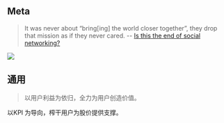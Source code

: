 ## Meta

>It was never about “bring[ing] the world closer together”, they drop that mission as if they never cared. -- [Is this the end of social networking?](https://reb00ted.org/tech/20220727-end-of-social-networking/)

![](https://xiaohui-zhangjiakou.oss-cn-zhangjiakou.aliyuncs.com/image/202307151557787.png)

## 通用
>以用户利益为依归，全力为用户创造价值。

以KPI 为导向，榨干用户为股价提供支撑。

